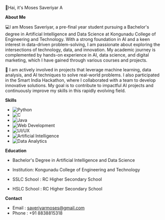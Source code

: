 👋Hai, it's Moses Saveriyar A

**About Me**

💻I am Moses Saveriyar, a pre-final year student pursuing a Bachelor's degree in Artificial Intelligence and Data Science at Kongunadu College of Engineering and Technology. With a strong foundation in AI and a keen interest in data-driven problem-solving, I am passionate about exploring the intersections of technology, data, and innovation. My academic journey is complemented by hands-on experience in AI, data science, and digital marketing, which I have gained through various courses and projects.

🚀 I am actively involved in projects that leverage machine learning, data analysis, and AI techniques to solve real-world problems. I also participated in the Smart India Hackathon, where I collaborated with a team to develop innovative solutions. My goal is to contribute to impactful AI projects and continuously improve my skills in this rapidly evolving field.

**Skills**

- ![Python](https://img.shields.io/badge/-Python-3776AB?logo=python&logoColor=white)
- ![C](https://img.shields.io/badge/-C-A8B9CC?logo=c&logoColor=white) 
- ![Java](https://img.shields.io/badge/-Java-007396?logo=java&logoColor=white) 
- ![Web Development](https://img.shields.io/badge/-Web%20Development-61DAFB?logo=html5&logoColor=white)
- ![UI/UX](https://img.shields.io/badge/-UI%2FUX%20Design-FF4088?logo=adobe&logoColor=white)
- ![Artificial Intelligence](https://img.shields.io/badge/-Artificial%20Intelligence-0071C5?logo=ai&logoColor=white)
- ![Data Analytics](https://img.shields.io/badge/-Data%20Analytics-FF6F00?logo=tableau&logoColor=white)

**Education**

- Bachelor's Degree in Artificial Intelligence and Data Science
- Institution: Kongunadu College of Engineering and Technology

- SSLC
  School : RC Higher Secondary School

- HSLC
  School :  RC Higher Secondary School

**Contact**
- Email : saveriyarmoses@gmail.com
- Phone : +91 8838815318
  
